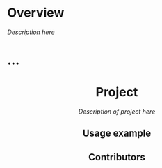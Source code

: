 Overview
========

*Description here*

...
===


<div align="center">

Project
========

*Description of project here*


Usage example
-------------


Contributors
-----------


